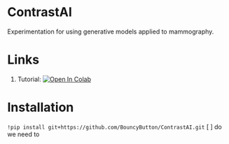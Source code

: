 # ContrastAI
Experimentation for using generative models applied to mammography.

# Links

01. Tutorial: [![Open In Colab](https://colab.research.google.com/assets/colab-badge.svg)](https://colab.research.google.com/github/BouncyButton/ContrastAI/blob/main/notebooks/tutorial.ipynb)

# Installation
`!pip install git+https://github.com/BouncyButton/ContrastAI.git`
[ ] do we need to 